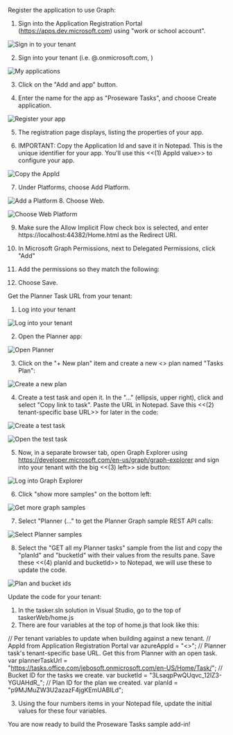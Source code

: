 
Register the application to use Graph:
1. Sign into the Application Registration Portal  (https://apps.dev.microsoft.com) using "work or school account".

![Sign in to your tenant](images/signintoyourtenant.png)

2. Sign into your tenant (i.e. <user>@<tenant>.onmicrosoft.com, <password>)

![My applications](images/myapplications.png)

3. Click on the "Add and app" button.

4. Enter the name for the app as "Proseware Tasks", and choose Create application.

![Register your app](images/registeryourapp.png)

5. The registration page displays, listing the properties of your app.

6. IMPORTANT: Copy the Application Id and save it in Notepad. This is the unique identifier for your app. You'll use this <<(1) AppId value>> to configure your app.
	
![Copy the AppId](images/copytheappid.png)

7. Under Platforms, choose Add Platform.
	
![Add a Platform](images/addaplatform.png)
8. Choose Web.
	
![Choose Web Platform](images/choosewebplatform.png)

9. Make sure the Allow Implicit Flow check box is selected, and enter https://localhost:44382/Home.html as the Redirect URI.
10. In Microsoft Graph Permissions, next to Delegated Permissions, click "Add"
	
11. Add the permissions so they match the following: 
	
12. Choose Save.

Get the Planner Task URL from your tenant:
1. Log into your tenant

![Log into your tenant](images/tenantlogin.png)

2. Open the Planner app:

![Open Planner](images/openplanner.png)

3. Click on the "+ New plan" item and create a new <<public>> plan named "Tasks Plan":

![Create a new plan](images/createnewplan.png)

4. Create a test task and open it. In the "..." (ellipsis, upper right), click and select "Copy link to task". Paste the URL in Notepad. Save this <<(2) tenant-specific base URL>> for later in the code:

![Create a test task](createtesttask.png)

![Open the test task](linktotask.png)

5. Now, in a separate browser tab, open Graph Explorer using https://developer.microsoft.com/en-us/graph/graph-explorer and sign into your tenant with the big <<(3) left>> side button:

![Log into Graph Explorer](images/logintographexplorer.png)

6. Click "show more samples" on the bottom left:

![Get more graph samples](images/showmoresamples.png)

7. Select "Planner (..." to get the Planner Graph sample REST API calls:

![Select Planner samples](images/selectplannersamples.png)

8. Select the "GET all my Planner tasks" sample from the list and copy the "planId" and "bucketId" with their values from the results pane. Save these <<(4) planId and bucketId>> to Notepad, we will use these to update the code.

![Plan and bucket ids](images/bucketandplanids.png)

Update the code for your tenant:
1. In the tasker.sln solution in Visual Studio, go to the top of taskerWeb/home.js
2. There are four variables at the top of home.js that look like this:

// Per tenant variables to update when building against a new tenant.
// AppId from Application Registration Portal
var azureAppId = "<<appid goes here>>";
// Planner task's tenant-specific base URL. Get this from Planner with an open task.
var plannerTaskUrl = "https://tasks.office.com/jebosoft.onmicrosoft.com/en-US/Home/Task/";
// Bucket ID for the tasks we create.
var bucketId = "3LsaqpPwQUqvc_12lZ3-YGUAHdR_";
// Plan ID for the plan we created.
var planId = "p9MJMuZW3U2azazF4jgKEmUABILd";
 
3. Using the four numbers items in your Notepad file, update the initial values for these four variables.

You are now ready to build the Proseware Tasks sample add-in!


